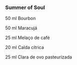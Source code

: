 ### Summer of Soul

50 ml Bourbon

50 ml Maracujá

25 ml Melaço de café

20 ml Calda cítrica

25 ml Clara de ovo pasteurizada